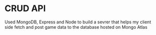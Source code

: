 # CRUD API 

Used MongoDB, Express and Node to build a sevrer that helps my client side fetch and post game data to the database hosted on Mongo Atlas 